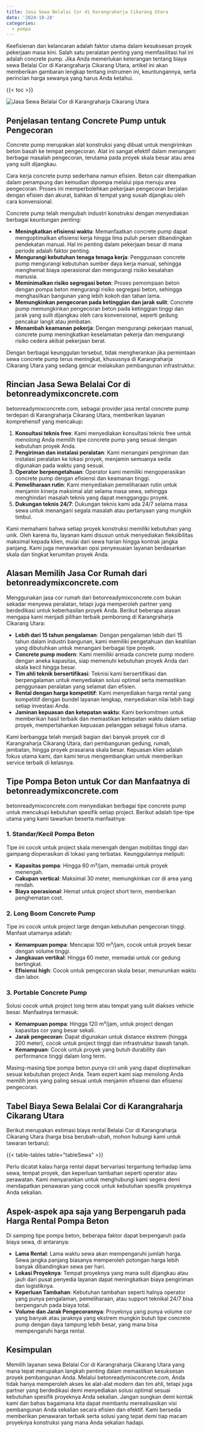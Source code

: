 ```yaml
---
title: Jasa Sewa Belalai Cor di Karangraharja Cikarang Utara
date: '2024-10-28'
categories:
  - pompa
---
```


Keefisienan dan kelancaran adalah faktor utama dalam kesuksesan proyek pekerjaan masa kini. Salah satu peralatan penting yang memfasilitasi hal ini adalah concrete pump. Jika Anda memerlukan keterangan tentang biaya sewa Belalai Cor di Karangraharja Cikarang Utara, artikel ini akan memberikan gambaran lengkap tentang instrumen ini, keuntungannya, serta perincian harga sewanya yang harus Anda ketahui.

{{< toc >}}

![Jasa Sewa Belalai Cor di Karangraharja Cikarang Utara](https://betoncor8.github.io/pump/concrete-pump%20(26).png)

## Penjelasan tentang Concrete Pump untuk Pengecoran

Concrete pump merupakan alat konstruksi yang dibuat untuk mengirimkan beton basah ke tempat pengecoran. Alat ini sangat efektif dalam menangani berbagai masalah pengecoran, terutama pada proyek skala besar atau area yang sulit dijangkau.

Cara kerja concrete pump sederhana namun efisien. Beton cair ditempatkan dalam penampung dan kemudian dipompa melalui pipa menuju area pengecoran. Proses ini memperbolehkan pekerjaan pengecoran berjalan dengan efisien dan akurat, bahkan di tempat yang susah dijangkau oleh cara konvensional.

Concrete pump telah mengubah industri konstruksi dengan menyediakan berbagai keuntungan penting:

- **Meningkatkan efisiensi waktu**: Memanfaatkan concrete pump dapat mengoptimalkan efisiensi kerja hingga lima puluh persen dibandingkan pendekatan manual. Hal ini penting dalam pekerjaan besar di mana periode adalah faktor penting.
- **Mengurangi kebutuhan tenaga tenaga kerja**: Penggunaan concrete pump mengurangi kebutuhan sumber daya kerja manual, sehingga menghemat biaya operasional dan mengurangi risiko kesalahan manusia.
- **Meminimalkan risiko segregasi beton**: Proses pemompaan beton dengan pompa beton mengurangi risiko segregasi beton, sehingga menghasilkan bangunan yang lebih kokoh dan tahan lama.
- **Memungkinkan pengecoran pada ketinggian dan jarak sulit**: Concrete pump memungkinkan pengecoran beton pada ketinggian tinggi dan jarak yang sulit dijangkau oleh cara konvensional, seperti gedung pencakar langit atau jembatan.
- **Menambah keamanan pekerja**: Dengan mengurangi pekerjaan manual, concrete pump meningkatkan keselamatan pekerja dan mengurangi risiko cedera akibat pekerjaan berat.

Dengan berbagai keunggulan tersebut, tidak mengherankan jika permintaan sewa concrete pump terus meningkat, khususnya di Karangraharja Cikarang Utara yang sedang gencar melakukan pembangunan infrastruktur.

## Rincian Jasa Sewa Belalai Cor di betonreadymixconcrete.com

betonreadymixconcrete.com, sebagai provider jasa rental concrete pump terdepan di Karangraharja Cikarang Utara, memberikan layanan komprehensif yang mencakup:

1. **Konsultasi teknis free**: Kami menyediakan konsultasi teknis free untuk menolong Anda memilih tipe concrete pump yang sesuai dengan kebutuhan proyek Anda.
2. **Pengiriman dan instalasi peralatan**: Kami menangani pengiriman dan instalasi peralatan ke lokasi proyek, menjamin semuanya sedia digunakan pada waktu yang sesuai.
3. **Operator berpengetahuan**: Operator kami memiliki mengoperasikan concrete pump dengan efisiensi dan keamanan tinggi.
4. **Pemeliharaan rutin**: Kami menyediakan pemeliharaan rutin untuk menjamin kinerja maksimal alat selama masa sewa, sehingga menghindari masalah teknis yang dapat mengganggu proyek.
5. **Dukungan teknis 24/7**: Dukungan teknis kami ada 24/7 selama masa sewa untuk menangani segala masalah atau pertanyaan yang mungkin timbul.

Kami memahami bahwa setiap proyek konstruksi memiliki kebutuhan yang unik. Oleh karena itu, layanan kami disusun untuk menyediakan fleksibilitas maksimal kepada klien, mulai dari sewa harian hingga kontrak jangka panjang. Kami juga menawarkan opsi penyesuaian layanan berdasarkan skala dan tingkat kerumitan proyek Anda.

## Alasan Memilih Jasa Cor Rumah dari betonreadymixconcrete.com

Menggunakan jasa cor rumah dari betonreadymixconcrete.com bukan sekadar menyewa peralatan, tetapi juga memperoleh partner yang berdedikasi untuk keberhasilan proyek Anda. Berikut beberapa alasan mengapa kami menjadi pilihan terbaik pemborong di Karangraharja Cikarang Utara:

- **Lebih dari 15 tahun pengalaman**: Dengan pengalaman lebih dari 15 tahun dalam industri bangunan, kami memiliki pengetahuan dan keahlian yang dibutuhkan untuk menangani berbagai tipe proyek.
- **Concrete pump modern**: Kami memiliki armada concrete pump modern dengan aneka kapasitas, siap memenuhi kebutuhan proyek Anda dari skala kecil hingga besar.
- **Tim ahli teknik bersertifikasi**: Teknisi kami bersertifikasi dan berpengalaman untuk menyediakan solusi optimal serta memastikan penggunaan peralatan yang selamat dan efisien.
- **Rental dengan harga kompetitif**: Kami menyediakan harga rental yang kompetitif dengan bundel layanan lengkap, menyediakan nilai lebih bagi setiap investasi Anda.
- **Jaminan kepuasan dan ketepatan waktu**: Kami berkomitmen untuk memberikan hasil terbaik dan memastikan ketepatan waktu dalam setiap proyek, mempertahankan kepuasan pelanggan sebagai fokus utama.

Kami berbangga telah menjadi bagian dari banyak proyek cor di Karangraharja Cikarang Utara, dari pembangunan gedung, rumah, jembatan, hingga proyek prasarana skala besar. Kepuasan klien adalah fokus utama kami, dan kami terus mengembangkan untuk memberikan service terbaik di kelasnya.

## Tipe Pompa Beton untuk Cor dan Manfaatnya di betonreadymixconcrete.com

betonreadymixconcrete.com menyediakan berbagai tipe concrete pump untuk mencukupi kebutuhan spesifik setiap project. Berikut adalah tipe-tipe utama yang kami tawarkan beserta manfaatnya:

### 1\. Standar/Kecil Pompa Beton

Tipe ini cocok untuk project skala menengah dengan mobilitas tinggi dan gampang dioperasikan di lokasi yang terbatas. Keunggulannya meliputi:

- **Kapasitas pompa**: Hingga 60 m³/jam, memadai untuk proyek menengah.
- **Cakupan vertical**: Maksimal 30 meter, memungkinkan cor di area yang rendah.
- **Biaya operasional**: Hemat untuk project short term, memberikan penghematan cost.

### 2\. Long Boom Concrete Pump

Tipe ini cocok untuk project large dengan kebutuhan pengecoran tinggi. Manfaat utamanya adalah:

- **Kemampuan pompa**: Mencapai 100 m³/jam, cocok untuk proyek besar dengan volume tinggi.
- **Jangkauan vertikal**: Hingga 60 meter, memadai untuk cor gedung bertingkat.
- **Efisiensi high**: Cocok untuk pengecoran skala besar, menurunkan waktu dan labor.

### 3\. Portable Concrete Pump

Solusi cocok untuk project long term atau tempat yang sulit diakses vehicle besar. Manfaatnya termasuk:

- **Kemampuan pompa**: Hingga 120 m³/jam, untuk project dengan kapasitas cor yang besar sekali.
- **Jarak pengecoran**: Dapat digunakan untuk distance ekstrem (hingga 200 meter), cocok untuk project tinggi dan infrastruktur bawah tanah.
- **Kemampuan**: Cocok untuk proyek yang butuh durability dan performance tinggi dalam long term.

Masing-masing tipe pompa beton punya ciri unik yang dapat dioptimalkan sesuai kebutuhan project Anda. Team expert kami siap menolong Anda memilih jenis yang paling sesuai untuk menjamin efisiensi dan efisiensi pengecoran.

## Tabel Biaya Sewa Belalai Cor di Karangraharja Cikarang Utara

Berikut merupakan estimasi biaya rental Belalai Cor di Karangraharja Cikarang Utara (harga bisa berubah-ubah, mohon hubungi kami untuk tawaran terbaru):

{{< table-tables table="tableSewa" >}}

Perlu dicatat kalau harga rental dapat bervariasi tergantung terhadap lama sewa, tempat proyek, dan keperluan tambahan seperti operator atau perawatan. Kami menyarankan untuk menghubungi kami segera demi mendapatkan penawaran yang cocok untuk kebutuhan spesifik proyeknya Anda sekalian.

## Aspek-aspek apa saja yang Berpengaruh pada Harga Rental Pompa Beton

Di samping tipe pompa beton, beberapa faktor dapat berpengaruh pada biaya sewa, di antaranya:

- **Lama Rental**: Lama waktu sewa akan mempengaruhi jumlah harga. Sewa jangka panjang biasanya memperoleh potongan harga lebih banyak dibandingkan sewa per hari.
- **Lokasi Proyeknya**: Tempat proyeknya yang mana sulit dijangkau atau jauh dari pusat penyedia layanan dapat meningkatkan biaya pengiriman dan logistiknya.
- **Keperluan Tambahan**: Kebutuhan tambahan seperti halnya operator yang punya pengalaman, pemeliharaan, atau support teknikal 24/7 bisa berpengaruh pada biaya total.
- **Volume dan Jarak Pengecorannya**: Proyeknya yang punya volume cor yang banyak atau jaraknya yang ekstrem mungkin butuh tipe concrete pump dengan daya tampung lebih besar, yang mana bisa mempengaruhi harga rental.

## Kesimpulan

Memilih layanan sewa Belalai Cor di Karangraharja Cikarang Utara yang mana tepat merupakan langkah penting dalam memastikan kesuksesan proyek pembangunan Anda. Melalui betonreadymixconcrete.com, Anda tidak hanya memperoleh akses ke alat-alat modern dan tim ahli, tetapi juga partner yang berdedikasi demi menyediakan solusi optimal sesuai kebutuhan spesifik proyeknya Anda sekalian. Jangan sungkan demi kontak kami dan bahas bagaimana kita dapat membantu merealisasikan visi pembangunan Anda sekalian secara efisien dan efektif. Kami bersedia memberikan penawaran terbaik serta solusi yang tepat demi tiap macam proyeknya konstruksi yang mana Anda sekalian hadapi.
